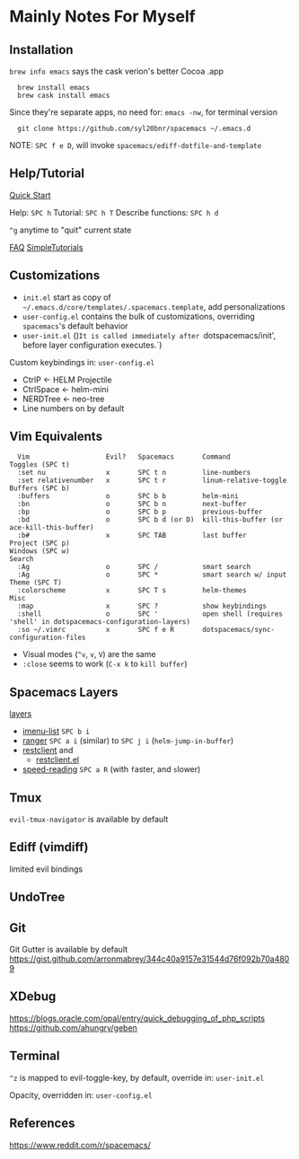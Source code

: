 # Mainly Notes For Myself

## Installation

`brew info emacs` says the cask verion's better Cocoa .app

```
  brew install emacs
  brew cask install emacs
```

Since they're separate apps, no need for: `emacs -nw`, for terminal version

```
  git clone https://github.com/syl20bnr/spacemacs ~/.emacs.d
```

  NOTE: `SPC f e D`, will invoke `spacemacs/ediff-dotfile-and-template`

## Help/Tutorial

  [Quick Start](http://spacemacs.org/doc/QUICK_START.html)

  Help:                `SPC h`
  Tutorial:            `SPC h T`
  Describe functions:  `SPC h d`

  `^g` anytime to "quit" current state

  [FAQ](http://spacemacs.org/doc/FAQ.html)
  [SimpleTutorials](https://simpletutorials.com/c/2883/Spacemacs)

## Customizations

* `init.el` start as copy of `~/.emacs.d/core/templates/.spacemacs.template`, add personalizations
* `user-config.el` contains the bulk of customizations, overriding `spacemacs`'s default behavior
* `user-init.el` ()`It is called immediately after `dotspacemacs/init', before layer configuration executes.`)

Custom keybindings in: `user-config.el`
  * CtrlP     <- HELM Projectile
  * CtrlSpace <- helm-mini
  * NERDTree  <- neo-tree
  * Line numbers on by default

## Vim Equivalents

```
  Vim                   Evil?   Spacemacs       Command
Toggles (SPC t)
  :set nu               x       SPC t n         line-numbers
  :set relativenumber   x       SPC t r         linum-relative-toggle
Buffers (SPC b)
  :buffers              o       SPC b b         helm-mini
  :bn                   o       SPC b n         next-buffer
  :bp                   o       SPC b p         previous-buffer
  :bd                   o       SPC b d (or D)  kill-this-buffer (or ace-kill-this-buffer)
  :b#                   x       SPC TAB         last buffer
Project (SPC p)
Windows (SPC w)
Search
  :Ag                   o       SPC /           smart search
  :Ag                   o       SPC *           smart search w/ input
Theme (SPC T)
  :colorscheme          x       SPC T s         helm-themes
Misc
  :map                  x       SPC ?           show keybindings
  :shell                o       SPC '           open shell (requires 'shell' in dotspacemacs-configuration-layers)
  :so ~/.vimrc          x       SPC f e R       dotspacemacs/sync-configuration-files
```

  * Visual modes (`^v`, `v`, `V`) are the same
  * `:close` seems to work (`C-x k` to `kill buffer`)
  
## Spacemacs Layers
  [layers](https://github.com/syl20bnr/spacemacs/tree/master/layers)

  * [imenu-list](https://github.com/syl20bnr/spacemacs/tree/master/layers/%2Btools/imenu-list) `SPC b i`
  * [ranger](http://spacemacs.org/layers/+tools/ranger/README.html) `SPC a i` (similar) to `SPC j i` (`helm-jump-in-buffer`)
  * [restclient](https://github.com/syl20bnr/spacemacs/tree/master/layers/%2Btools/restclient) and
    + [restclient.el](https://github.com/pashky/restclient.el)
  * [speed-reading](https://github.com/syl20bnr/spacemacs/tree/master/layers/%2Btools/speed-reading) `SPC a R` (with `f`aster, and `s`lower)

## Tmux
  `evil-tmux-navigator` is available by default

## Ediff (vimdiff)
  limited evil bindings

## UndoTree

## Git
  Git Gutter is available by default
    https://gist.github.com/arronmabrey/344c40a9157e31544d76f092b70a4809

## XDebug
  https://blogs.oracle.com/opal/entry/quick_debugging_of_php_scripts
  https://github.com/ahungry/geben

## Terminal
  `^z` is mapped to evil-toggle-key, by default, override in: `user-init.el`

  Opacity, overridden in: `user-config.el`
  
## References
https://www.reddit.com/r/spacemacs/

